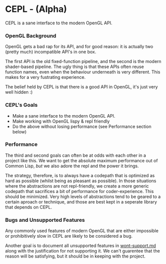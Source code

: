 # CEPL - (Alpha)

CEPL is a sane interface to the modern OpenGL API.

### OpenGL Background

OpenGL gets a bad rap for its API, and for good reason: it is actually two (pretty much) incompatible API's in one box.

The first API is the old fixed-function pipeline, and the second is the modern shader-based pipeline. The ugly thing is that these APIs often reuse function names, even when the behaviour underneath is very different. This makes for a very fustrating experience.

The belief held by CEPL is that there is a good API in OpenGL, it's just very well hidden :)

### CEPL's Goals

- Make a sane interface to the modern OpenGL API.
- Make working with OpenGL lispy & repl friendly
- Do the above without losing performance (see Performance section below)

### Performance

The third and second goals can often be at odds with each other in a project like this. We want to get the absolute maximum performance out of Common Lisp, *but* we also adore the repl and the power it brings.

The strategy, therefore, is to always have a codepath that is optimized as hard as possible (whilst being as pleasant as possible). In those situations where the abstractions are not repl-friendly, we create a more generic codepath that sacrifices a bit of performance for coder-experience. This should be minimized. Very high levels of abstractions tend to be geared to a certain aproach or technique, and those are best kept in a seperate library that depends on CEPL.

### Bugs and Unsupported Features

Any commonly used features of modern OpenGL that are either impossible or prohibitively slow in CEPL are likely to be considered a bug.

Another goal is to document all unsupported features in [wont-support.md](./wont-support.md) along with the justification for not supporting it. We can't guarentee that the reason will be satisfying, but it should be in keeping with the project.
